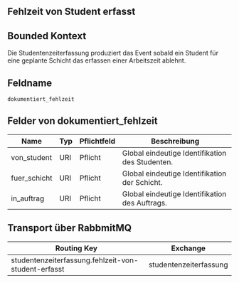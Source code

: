 ## Fehlzeit von Student erfasst

## Bounded Kontext

Die Studentenzeiterfassung produziert das Event sobald ein Student für eine geplante Schicht das erfassen einer Arbeitszeit ablehnt.

## Feldname

`dokumentiert_fehlzeit`

## Felder von dokumentiert_fehlzeit

|     Name     | Typ | Pflichtfeld |                  Beschreibung                   |
| ------------ | --- | ----------- | ----------------------------------------------- |
| von_student  | URI | Pflicht     | Global eindeutige Identifikation des Studenten. |
| fuer_schicht | URI | Pflicht     | Global eindeutige Identifikation der Schicht.   |
| in_auftrag   | URI | Pflicht     | Global eindeutige Identifikation des Auftrags.  |

## Transport über RabbmitMQ
|                     Routing Key                     |        Exchange        |
| --------------------------------------------------- | ---------------------- |
| studentenzeiterfassung.fehlzeit-von-student-erfasst | studentenzeiterfassung |
